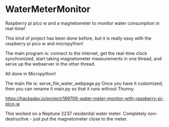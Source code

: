 # WaterMeterMonitor
Raspberry pi pico w and a magnetometer to monitor water consumption in real-time!

This kind of project has been done before, but it is really easy with the raspberry pi pico w and micropython!

The main program is: connect to the internet, get the real-time clock synchronized, start taking magnetometer measurements in one thread, and serve up the webserver in the other thread.

All done in Micropython!

The main file is: serve_file_water_webpage.py  Once you have it customized, then you can rename it main.py so that it runs without Thonny.


https://hackaday.io/project/189706-water-meter-monitor-with-raspberry-pi-pico-w

This worked on a Neptune 2237 residential water meter.  Completely non-destructive - just put the magnetometer close to the meter.
